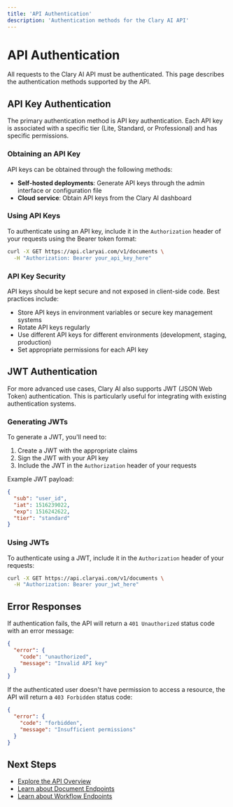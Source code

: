 ```yaml
---
title: 'API Authentication'
description: 'Authentication methods for the Clary AI API'
---
```


# API Authentication

All requests to the Clary AI API must be authenticated. This page describes the authentication methods supported by the API.

## API Key Authentication

The primary authentication method is API key authentication. Each API key is associated with a specific tier (Lite, Standard, or Professional) and has specific permissions.

### Obtaining an API Key

API keys can be obtained through the following methods:

- **Self-hosted deployments**: Generate API keys through the admin interface or configuration file
- **Cloud service**: Obtain API keys from the Clary AI dashboard

### Using API Keys

To authenticate using an API key, include it in the `Authorization` header of your requests using the Bearer token format:

```bash
curl -X GET https://api.claryai.com/v1/documents \
  -H "Authorization: Bearer your_api_key_here"
```

### API Key Security

API keys should be kept secure and not exposed in client-side code. Best practices include:

- Store API keys in environment variables or secure key management systems
- Rotate API keys regularly
- Use different API keys for different environments (development, staging, production)
- Set appropriate permissions for each API key

## JWT Authentication

For more advanced use cases, Clary AI also supports JWT (JSON Web Token) authentication. This is particularly useful for integrating with existing authentication systems.

### Generating JWTs

To generate a JWT, you'll need to:

1. Create a JWT with the appropriate claims
2. Sign the JWT with your API key
3. Include the JWT in the `Authorization` header of your requests

Example JWT payload:

```json
{
  "sub": "user_id",
  "iat": 1516239022,
  "exp": 1516242622,
  "tier": "standard"
}
```

### Using JWTs

To authenticate using a JWT, include it in the `Authorization` header of your requests:

```bash
curl -X GET https://api.claryai.com/v1/documents \
  -H "Authorization: Bearer your_jwt_here"
```

## Error Responses

If authentication fails, the API will return a `401 Unauthorized` status code with an error message:

```json
{
  "error": {
    "code": "unauthorized",
    "message": "Invalid API key"
  }
}
```

If the authenticated user doesn't have permission to access a resource, the API will return a `403 Forbidden` status code:

```json
{
  "error": {
    "code": "forbidden",
    "message": "Insufficient permissions"
  }
}
```

## Next Steps

- [Explore the API Overview](/api-reference/overview)
- [Learn about Document Endpoints](/api-reference/endpoints/documents)
- [Learn about Workflow Endpoints](/api-reference/endpoints/workflows)

